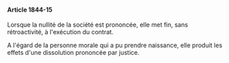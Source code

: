 #### Article 1844-15

Lorsque la nullité de la société est prononcée, elle met fin, sans rétroactivité, à l'exécution du contrat.

A l'égard de la personne morale qui a pu prendre naissance, elle produit les effets d'une dissolution prononcée par justice.

